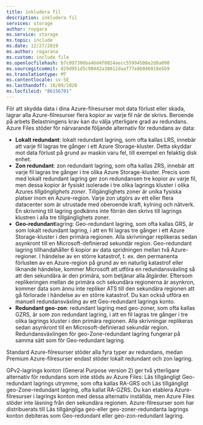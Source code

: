 ```yaml
---
title: inkludera fil
description: inkludera fil
services: storage
author: roygara
ms.service: storage
ms.topic: include
ms.date: 12/27/2019
ms.author: rogarana
ms.custom: include file
ms.openlocfilehash: b7c097306ba46d4f0024aecc55994508e2d8a090
ms.sourcegitcommit: 829d951d5c90442a38012daaf77e86046018e5b9
ms.translationtype: MT
ms.contentlocale: sv-SE
ms.lasthandoff: 10/09/2020
ms.locfileid: "86156701"
---
```

För att skydda data i dina Azure-filresurser mot data förlust eller skada, lagrar alla Azure-filresurser flera kopior av varje fil när de skrivs. Beroende på arbets Belastningens krav kan du välja ytterligare grad av redundans. Azure Files stöder för närvarande följande alternativ för redundans av data:

- **Lokalt redundant**: lokalt redundant lagring, som ofta kallas LRS, innebär att varje fil lagras tre gånger i ett Azure Storage-kluster. Detta skyddar mot data förlust på grund av maskin varu fel, till exempel en felaktig disk enhet.
- **Zon redundant**: zon redundant lagring, som ofta kallas ZRS, innebär att varje fil lagras tre gånger i tre olika Azure Storage-kluster. Precis som med lokalt redundant lagring ger zon redundansen tre kopior av varje fil, men dessa kopior är fysiskt isolerade i tre olika lagrings kluster i olika Azures *tillgänglighets zoner*. Tillgänglighets zoner är unika fysiska platser inom en Azure-region. Varje zon utgörs av ett eller flera datacenter som är utrustade med oberoende kraft, kylning och nätverk. En skrivning till lagring godkänns inte förrän den skrivs till lagrings klustren i alla tre tillgänglighets zoner. 
- **Geo-redundant**lagring: Geo-redundant lagring, som ofta kallas GRS, är som lokalt redundant lagring, i att en fil lagras tre gånger i ett Azure Storage-kluster i den primära regionen. Alla skrivningar replikeras sedan asynkront till en Microsoft-definierad sekundär region. Geo-redundant lagring tillhandahåller 6 kopior av data spridningen mellan två Azure-regioner. I händelse av en större katastrof, t. ex. den permanenta förlusten av en Azure-region på grund av en naturlig katastrof eller liknande händelse, kommer Microsoft att utföra en redundansväxling så att den sekundära är den primära, som betjänar alla åtgärder. Eftersom replikeringen mellan de primära och sekundära regionerna är asynkron, kommer data som ännu inte repliker ATS till den sekundära regionen att gå förlorade i händelse av en större katastrof. Du kan också utföra en manuell redundansväxling av ett Geo-redundant lagrings konto.
- **Redundant geo-zon**: redundant lagring med geo-zoner, som ofta kallas GZRS, är som zon redundant lagring, i att en fil lagras tre gånger i tre olika lagrings kluster i den primära regionen. Alla skrivningar replikeras sedan asynkront till en Microsoft-definierad sekundär region. Redundansväxlingen för geo-Zone-redundant lagring fungerar på samma sätt som för Geo-redundant lagring.

Standard Azure-filresurser stöder alla fyra typer av redundans, medan Premium Azure-filresurser endast stöder lokalt redundant och zon lagring.

GPv2-lagrings konton (General Purpose version 2) ger två ytterligare alternativ för redundans som inte stöds av Azure Files: Läs tillgängligt Geo-redundant lagrings utrymme, som ofta kallas RA-GRS och Läs tillgängligt geo-Zone-redundant lagring, ofta kallat RA-GZRS. Du kan etablera Azure-filresurser i lagrings konton med dessa alternativ inställda, men Azure Files stöder inte läsning från den sekundära regionen. Azure-filresurser som har distribuerats till Läs tillgängliga geo-eller geo-zoner-redundanta lagrings konton debiteras som Geo-redundant eller geo-zon-redundant lagring.